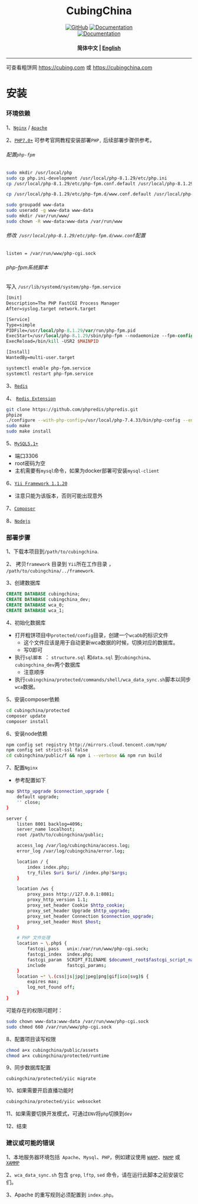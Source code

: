 
<h1 align="center">CubingChina</h1>
<p align="center">
    <a href="https://github.com/CubingChina/cubingchina/blob/master/LICENSE"><img alt="GitHub" src="https://img.shields.io/badge/license-GPL2.0-blue"></a>
    <a href="https://cubing.com/"><img alt="Documentation" src="https://img.shields.io/badge/website-Cubingchina-green"></a>
    <br>
<a href="https://cubing.com/"><img alt="Documentation" src="https://img.shields.io/badge/Code%20With%20PHP-grey?style=for-the-badge&logo=php&logoSize=samll"></a>
</p>

<h4 align="center">
    <p>
        <b>简体中文</b> | <a href="https://github.com/CubingChina/cubingchina/blob/master/README.md">English</a>
    </p>
</h4>

---
可查看粗饼网 https://cubing.com 或 https://cubingchina.com

# 安装
### 环境依赖
1、[`Nginx`](http://nginx.org/) / [`Apache`](http://www.apache.org/)

2、[`PHP7.0+`](http://php.net/)
​	可参考官网教程安装部署`PHP,` 后续部署步骤供参考。
###### 配置`php-fpm`
```bash
sudo mkdir /usr/local/php
sudo cp php.ini-development /usr/local/php-8.1.29/etc/php.ini
cp /usr/local/php-8.1.29/etc/php-fpm.conf.default /usr/local/php-8.1.29/etc/php-fpm.conf

cp /usr/local/php-8.1.29/etc/php-fpm.d/www.conf.default /usr/local/php-8.1.29/etc/php-fpm.d/www.conf

sudo groupadd www-data
sudo useradd -g www-data www-data
sudo mkdir /var/run/www/
sudo chown -R www-data:www-data /var/run/www
```
###### 修改` /usr/local/php-8.1.29/etc/php-fpm.d/www.conf`配置
```
listen = /var/run/www/php-cgi.sock
```
###### php-fpm系统脚本
写入 `/usr/lib/systemd/system/php-fpm.service`
```systemverilog
[Unit]
Description=The PHP FastCGI Process Manager
After=syslog.target network.target

[Service]
Type=simple
PIDFile=/usr/local/php-8.1.29/var/run/php-fpm.pid
ExecStart=/usr/local/php-8.1.29/sbin/php-fpm --nodaemonize --fpm-config /usr/local/php-8.1.29/etc/php-fpm.conf
ExecReload=/bin/kill -USR2 $MAINPID

[Install]
WantedBy=multi-user.target
```
```bash
systemctl enable php-fpm.service
systemctl restart php-fpm.service
```
3、[`Redis`](https://redis.io/)

4、 [`Redis Extension`](https://github.com/phpredis/phpredis)


```bash
git clone https://github.com/phpredis/phpredis.git
phpize
./configure --with-php-config=/usr/local/php-7.4.33/bin/php-config --enable-redis
sudo make
sudo make install
```

5、[`MySQL5.1+`](http://www.mysql.com/)
- 端口3306
- root密码为空
- 主机需要有`mysql`命令，如果为docker部署可安装`mysql-client`

6、[`Yii Framework 1.1.20`](http://www.yiiframework.com/)
- 注意只能为该版本，否则可能出现意外

7、[`Composer`](https://getcomposer.org/)

8、[`Nodejs`](https://nodejs.org/)



### 部署步骤

1、下载本项目到`/path/to/cubingchina`.

2、 拷贝`framework` 目录到  `Yii`所在工作目录 ， `/path/to/cubingchina/../framework`.

3、创建数据库

```sql
CREATE DATABASE cubingchina;
CREATE DATABASE cubingchina_dev;
CREATE DATABASE wca_0;
CREATE DATABASE wca_1;
```
4、初始化数据库
- 打开粗饼项目中`protected/config`目录，创建一个`wcaDb`的标识文件
  - 这个文件应该是用于自动更新wca数据的时候，切换对应的数据库。
  - 写0即可
- 执行`sql脚本 `： `structure.sql` 和`data.sql` 到`cubingchina`、 `cubingchina_dev`两个数据库
  - 注意顺序
- 执行`cubingchina/protected/commands/shell/wca_data_sync.sh`脚本以同步`wca`数据。

5、安装composer依赖
```bash
cd cubingchina/protected
composer update
composer install
```

6、安装node依赖
```bash
npm config set registry http://mirrors.cloud.tencent.com/npm/
npm config set strict-ssl false
cd cubingchina/public/f && npm i --verbose && npm run build
```

7、配置`Nginx`
- 参考配置如下

```bash
map $http_upgrade $connection_upgrade {
    default upgrade;
    '' close;
}

server {
    listen 8001 backlog=4096;
    server_name localhost;
    root /path/to/cubingchina/public;

    access_log /var/log/cubingchina/access.log;
    error_log /var/log/cubingchina/error.log;

    location / {
        index index.php;
        try_files $uri $uri/ /index.php?$args;
    }

    location /ws {
        proxy_pass http://127.0.0.1:8081;
        proxy_http_version 1.1;
        proxy_set_header Cookie $http_cookie;
        proxy_set_header Upgrade $http_upgrade;
        proxy_set_header Connection $connection_upgrade;
        proxy_set_header Host $host;
    }

    # PHP 文件处理
    location ~ \.php$ {
        fastcgi_pass   unix:/var/run/www/php-cgi.sock;
        fastcgi_index  index.php;
		fastcgi_param  SCRIPT_FILENAME $document_root$fastcgi_script_name;
        include        fastcgi_params;
    }
    location ~* \.(css|js|jpg|jpeg|png|gif|ico|svg)$ {
        expires max;
        log_not_found off;
    }
}
```
可能存在的权限问题时：
```bash
sudo chown www-data:www-data /var/run/www/php-cgi.sock
sudo chmod 660 /var/run/www/php-cgi.sock
```

8、配置项目读写权限
```bash
chmod a+x cubingchina/public/assets
chmod a+x cubingchina/protected/runtime
```

9、同步数据库配置
```
cubingchina/protected/yiic migrate
```

10、如果需要开启直播功能时
```bash
cubingchina/protected/yiic websocket
```

11、如果需要切换开发模式，可通过`ENV`将`php`切换到`dev`

12、结束

### 建议或可能的错误

1、本地服务器环境包括` Apache`、`Mysql`、`PHP`，例如建议使用 [`WAMP`](http://www.wampserver.com/en/)、[`MAMP`](https://www.mamp.info/en/) 或 [`XAMMP`](https://www.apachefriends.org/index.html)

2、`wca_data_sync.sh` 包含 `grep`, `lftp`, `sed` 命令，请在运行此脚本之前安装它们。

3、Apache 的重写规则必须配置到 `index.php`。
